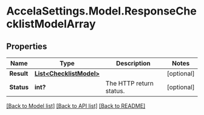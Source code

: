# AccelaSettings.Model.ResponseChecklistModelArray
## Properties

Name | Type | Description | Notes
------------ | ------------- | ------------- | -------------
**Result** | [**List&lt;ChecklistModel&gt;**](ChecklistModel.md) |  | [optional] 
**Status** | **int?** | The HTTP return status. | [optional] 

[[Back to Model list]](../README.md#documentation-for-models) [[Back to API list]](../README.md#documentation-for-api-endpoints) [[Back to README]](../README.md)

